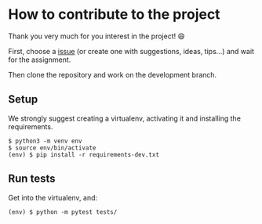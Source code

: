 # How to contribute to the project

Thank you very much for you interest in the project! :smile:


First, choose a [issue](https://github.com/cacrespo/pylexis/issues) (or create one with suggestions, ideas, tips...) and wait for the assignment.

Then clone the repository and work on the development branch. 

## Setup

We strongly suggest creating a virtualenv, activating it and installing the requirements.

    $ python3 -m venv env
    $ source env/bin/activate
    (env) $ pip install -r requirements-dev.txt

## Run tests

Get into the virtualenv, and:

    (env) $ python -m pytest tests/
